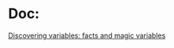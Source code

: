 # Doc:
[Discovering variables: facts and magic variables](https://docs.ansible.com/ansible/latest/playbook_guide/playbooks_vars_facts.html)
